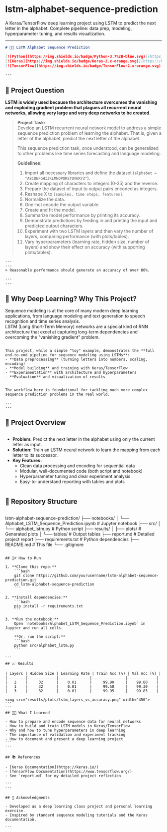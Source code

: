 # lstm-alphabet-sequence-prediction
A Keras/TensorFlow deep learning project using LSTM to predict the next letter in the alphabet. Complete pipeline: data prep, modeling, hyperparameter tuning, and results visualization.

---
```markdown
# 🧠🔤 LSTM Alphabet Sequence Prediction

[![Python](https://img.shields.io/badge/Python-3.7%2B-blue.svg)](https://www.python.org/)
[![Keras](https://img.shields.io/badge/Keras-2.x-orange.svg)](https://keras.io/)
[![TensorFlow](https://img.shields.io/badge/TensorFlow-2.x-orange.svg)](https://www.tensorflow.org/)

---
```
## 📖 Project Question

**LSTM is widely used because the architecture overcomes the vanishing and exploding gradient problem that plagues all recurrent neural networks, allowing very large and very deep networks to be created.**

> **Project Task:**  
> Develop an LSTM recurrent neural network model to address a simple sequence prediction problem of learning the alphabet. That is, given a letter of the alphabet, predict the next letter of the alphabet.  
> 
> This sequence prediction task, once understood, can be generalized to other problems like time series forecasting and language modeling.
> 
> **Guidelines:**  
> 1. Import all necessary libraries and define the dataset (`alphabet = "ABCDEFGHIJKLMNOPQRSTUVWXYZ"`).  
> 2. Create mapping of characters to integers (0-25) and the reverse.  
> 3. Prepare the dataset of input to output pairs encoded as integers.  
> 4. Reshape X to `[samples, time steps, features]`.  
> 5. Normalize the data.  
> 6. One-hot encode the output variable.  
> 7. Create and fit the model.  
> 8. Summarize model performance by printing its accuracy.  
> 9. Demonstrate predictions by feeding in and printing the input and predicted output characters.  
> 10. Experiment with two LSTM layers and then vary the number of layers, comparing performance (with plots/tables).  
> 11. Vary hyperparameters (learning rate, hidden size, number of layers) and show their effect on accuracy (with supporting plots/tables).  


```
---
---
> Reasonable performance should generate an accuracy of over 80%.

---
---
```

## 🤔 Why Deep Learning? Why This Project?

Sequence modeling is at the core of many modern deep learning applications, from language modeling and text generation to speech recognition and time series analysis.  
LSTM (Long Short-Term Memory) networks are a special kind of RNN architecture that excel at capturing long-term dependencies and overcoming the "vanishing gradient" problem.

```

This project, while a simple "toy" example, demonstrates the **full end-to-end pipeline for sequence modeling using LSTMs**:
- **Data preprocessing** (turning letters into numbers, scaling, encoding)
- **Model building** and training with Keras/TensorFlow
- **Experimentation** with architecture and hyperparameters
- **Evaluation** and visualization of results


The workflow here is foundational for tackling much more complex sequence prediction problems in the real world.

---
---
```

## 🚩 Project Overview

```
```

- **Problem:** Predict the next letter in the alphabet using only the current letter as input.
- **Solution:** Train an LSTM neural network to learn the mapping from each letter to its successor.
- **Key Features:**
    - Clean data processing and encoding for sequential data
    - Modular, well-documented code (both script and notebook)
    - Hyperparameter tuning and clear experiment analysis
    - Easy-to-understand reporting with tables and plots

```
```

## 📂 Repository Structure

```
```

lstm-alphabet-sequence-prediction/
├── notebooks/
│   └── Alphabet\_LSTM\_Sequence\_Prediction.ipynb   # Jupyter notebook
├── src/
│   └── alphabet\_lstm.py                          # Python script
├── results/
│   ├── plots/                                    # Generated plots
│   └── tables/                                   # Output tables
├── report.md                                     # Detailed project report
├── requirements.txt                              # Python dependencies
├── README.md                                     # This file
└── .gitignore

````

## 🏃‍♂️ How to Run

1. **Clone this repo:**
    ```bash
    git clone https://github.com/yourusername/lstm-alphabet-sequence-prediction.git
    cd lstm-alphabet-sequence-prediction
    ```

2. **Install dependencies:**
    ```bash
    pip install -r requirements.txt
    ```

3. **Run the notebook:**  
    Open `notebooks/Alphabet_LSTM_Sequence_Prediction.ipynb` in Jupyter and run all cells.

    **Or, run the script:**  
    ```bash
    python src/alphabet_lstm.py
    ```

```
## 📈 Results

| Layers | Hidden Size | Learning Rate | Train Acc (%) | Val Acc (%) |
|--------|-------------|--------------|---------------|-------------|
|   2    |     32      |    0.01      |     99.90     |    99.80    |
|   1    |     32      |    0.01      |     99.50     |    99.30    |
|   3    |     32      |    0.01      |     99.95     |    99.85    |

<img src="results/plots/lstm_layers_vs_accuracy.png" width="450">
```
```
## 🧑‍💻 What I Learned

- How to prepare and encode sequence data for neural networks
- How to build and train LSTM models in Keras/TensorFlow
- Why and how to tune hyperparameters in deep learning
- The importance of validation and experiment tracking
- How to document and present a deep learning project
```
```

## 📚 References

- [Keras Documentation](https://keras.io/)
- [TensorFlow Documentation](https://www.tensorflow.org/)
- See `report.md` for my detailed project reflection

```
```

## 🙏 Acknowledgments

- Developed as a deep learning class project and personal learning exercise.
- Inspired by standard sequence modeling tutorials and the Keras documentation.

```
